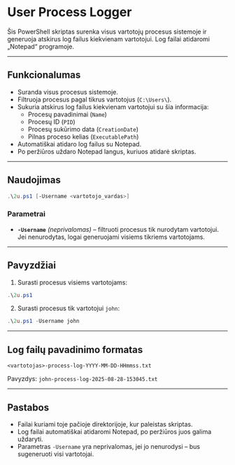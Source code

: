 # User Process Logger

Šis PowerShell skriptas surenka visus vartotojų procesus sistemoje ir generuoja atskirus log failus kiekvienam vartotojui. Log failai atidaromi „Notepad“ programoje.  

---

## Funkcionalumas

- Suranda visus procesus sistemoje.  
- Filtruoja procesus pagal tikrus vartotojus (`C:\Users\`).  
- Sukuria atskirus log failus kiekvienam vartotojui su šia informacija:  
  - Procesų pavadinimai (`Name`)  
  - Procesų ID (`PID`)  
  - Procesų sukūrimo data (`CreationDate`)  
  - Pilnas proceso kelias (`ExecutablePath`)  
- Automatiškai atidaro log failus su Notepad.  
- Po peržiūros uždaro Notepad langus, kuriuos atidarė skriptas.  

---

## Naudojimas

```powershell
.\2u.ps1 [-Username <vartotojo_vardas>]
```

### Parametrai

- **`-Username`** *(neprivalomas)* – filtruoti procesus tik nurodytam vartotojui.  
  Jei nenurodytas, logai generuojami visiems tikriems vartotojams.  

---

## Pavyzdžiai

1. Surasti procesus visiems vartotojams:

```powershell
.\2u.ps1
```

2. Surasti procesus tik vartotojui `john`:

```powershell
.\2u.ps1 -Username john
```

---

## Log failų pavadinimo formatas

```
<vartotojas>-process-log-YYYY-MM-DD-HHmmss.txt
```

Pavyzdys: `john-process-log-2025-08-28-153045.txt`

---


## Pastabos

- Failai kuriami toje pačioje direktorijoje, kur paleistas skriptas.  
- Log failai automatiškai atidaromi Notepad, po peržiūros juos galima uždaryti.  
- Parametras `-Username` yra neprivalomas, jei jo nenurodysi – bus sugeneruoti visi vartotojai.  
